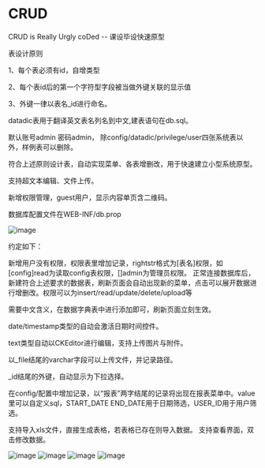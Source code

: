 CRUD
====

CRUD is Really Urgly coDed -- 课设毕设快速原型

表设计原则

1、每个表必须有id，自增类型

2、每个表id后的第一个字符型字段被当做外键关联的显示值

3、外键一律以表名_id进行命名。

datadic表用于翻译英文表名列名到中文,建表语句在db.sql。

默认账号admin 密码admin， 除config/datadic/privilege/user四张系统表以外，样例表可以删除。

符合上述原则设计表，自动实现菜单、各表增删改，用于快速建立小型系统原型。

支持超文本编辑、文件上传。

新增权限管理，guest用户，显示内容单页含二维码。

数据库配置文件在WEB-INF/db.prop

![image](https://github.com/zhblue/crud/blob/master/crud/crud.png)

约定如下：

新增用户没有权限，权限表里增加记录，rightstr格式为[表名]权限，如[config]read为读取config表权限，[]admin为管理员权限。
正常连接数据库后，新建符合上述要求的数据表，刷新页面会自动出现新的菜单，点击可以展开数据进行增删改。权限可以为insert/read/update/delete/upload等

需要中文含义，在数据字典表中进行添加即可，刷新页面立刻生效。

date/timestamp类型的自动会激活日期时间控件。

text类型自动以CKEditor进行编辑，支持上传图片与附件。

以_file结尾的varchar字段可以上传文件，并记录路径。

_id结尾的外键，自动显示为下拉选择。

在config/配置中增加记录，以“报表”两字结尾的记录将出现在报表菜单中。value里可以自定义sql，START_DATE END_DATE用于日期筛选，USER_ID用于用户筛选。


支持导入xls文件，直接生成表格，若表格已存在则导入数据。
支持查看界面，双击修改数据。

![image](https://github.com/zhblue/crud/blob/master/crud/demo1.png)
![image](https://github.com/zhblue/crud/blob/master/crud/demo2.png)
![image](https://github.com/zhblue/crud/blob/master/crud/demo3.png)
![image](https://github.com/zhblue/crud/blob/master/crud/demo4.png)
